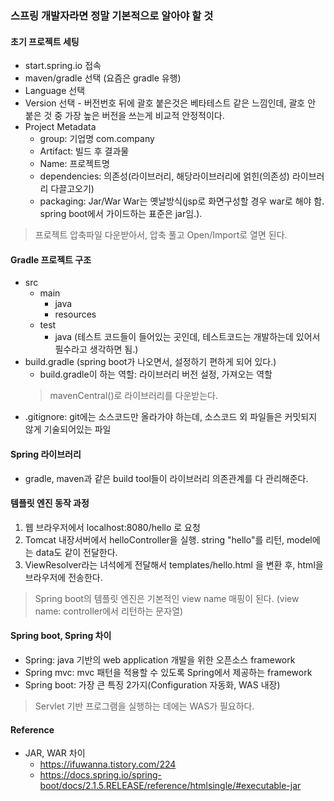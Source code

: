 ### 스프링 개발자라면 정말 기본적으로 알아야 할 것
#### 초기 프로젝트 세팅
- start.spring.io 접속
- maven/gradle 선택 (요즘은 gradle 유행)
- Language 선택
- Version 선택 - 버전번호 뒤에 괄호 붙은것은 베타테스트 같은 느낌인데, 괄호 안 붙은 것 중 가장 높은 버전을 쓰는게 비교적 안정적이다.
- Project Metadata
  - group: 기업명 com.company
  - Artifact: 빌드 후 결과물
  - Name: 프로젝트명
  - dependencies: 의존성(라이브러리, 해당라이브러리에 얽힌(의존성) 라이브러리 다끌고오기)
  - packaging: Jar/War War는 옛날방식(jsp로 화면구성할 경우 war로 해야 함. spring boot에서 가이드하는 표준은 jar임.). 
> 프로젝트 압축파일 다운받아서, 압축 풀고 Open/Import로 열면 된다.

#### Gradle 프로젝트 구조
- src
  - main
    - java
	- resources
  - test
    - java (테스트 코드들이 들어있는 곳인데, 테스트코드는 개발하는데 있어서 필수라고 생각하면 됨.)
- build.gradle (spring boot가 나오면서, 설정하기 편하게 되어 있다.)
  - build.gradle이 하는 역할: 라이브러리 버전 설정, 가져오는 역할
  > mavenCentral()로 라이브러리를 다운받는다.
- .gitignore: git에는 소스코드만 올라가야 하는데, 소스코드 외 파일들은 커밋되지 않게 기술되어있는 파일

#### Spring 라이브러리
- gradle, maven과 같은 build tool들이 라이브러리 의존관계를 다 관리해준다.

#### 템플릿 엔진 동작 과정
1. 웹 브라우저에서 localhost:8080/hello 로 요청
2. Tomcat 내장서버에서 helloController을 실행. string "hello"를 리턴, model에는 data도 같이 전달한다.
3. ViewResolver라는 녀석에게 전달해서 templates/hello.html 을 변환 후, html을 브라우저에 전송한다.
> Spring boot의 템플릿 엔진은 기본적인 view name 매핑이 된다. (view name: controller에서 리턴하는 문자열)


#### Spring boot, Spring 차이
- Spring: java 기반의 web application 개발을 위한 오픈소스 framework
- Spring mvc: mvc 패턴을 적용할 수 있도록 Spring에서 제공하는 framework
- Spring boot: 가장 큰 특징 2가지(Configuration 자동화, WAS 내장)
> Servlet 기반 프로그램을 실행하는 데에는 WAS가 필요하다.

#### Reference
- JAR, WAR 차이
  - https://ifuwanna.tistory.com/224
  - https://docs.spring.io/spring-boot/docs/2.1.5.RELEASE/reference/htmlsingle/#executable-jar